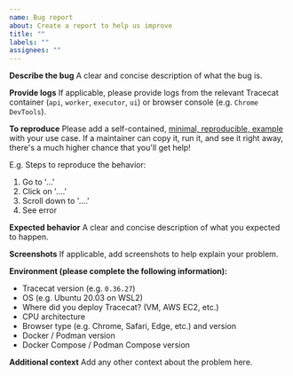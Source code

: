 ```yaml
---
name: Bug report
about: Create a report to help us improve
title: ""
labels: ""
assignees: ""
---
```


<!--
  Thank you for taking the time to contribute to Tracecat!

  Please provide a clear and concise description of the bug.
  If you're reporting a bug with a specific feature, please include a self-contained, [minimal, reproducible, example](https://stackoverflow.com/help/minimal-reproducible-example) with your use case.
  If a maintainer can copy it, run it, and see it right away, there's a much higher chance that you'll get help!
-->

**Describe the bug**
A clear and concise description of what the bug is.

**Provide logs**
If applicable, please provide logs from the relevant Tracecat container (`api`, `worker`, `executor`, `ui`) or browser console (e.g. `Chrome DevTools`).

**To reproduce**
Please add a self-contained, [minimal, reproducible, example](https://stackoverflow.com/help/minimal-reproducible-example) with your use case.
If a maintainer can copy it, run it, and see it right away, there's a much higher chance that you'll get help!

E.g. Steps to reproduce the behavior:

1. Go to '...'
2. Click on '....'
3. Scroll down to '....'
4. See error

**Expected behavior**
A clear and concise description of what you expected to happen.

**Screenshots**
If applicable, add screenshots to help explain your problem.

**Environment (please complete the following information):**

- Tracecat version (e.g. `0.36.27`)
- OS (e.g. Ubuntu 20.03 on WSL2)
- Where did you deploy Tracecat? (VM, AWS EC2, etc.)
- CPU architecture
- Browser type (e.g. Chrome, Safari, Edge, etc.) and version
- Docker / Podman version
- Docker Compose / Podman Compose version

**Additional context**
Add any other context about the problem here.
